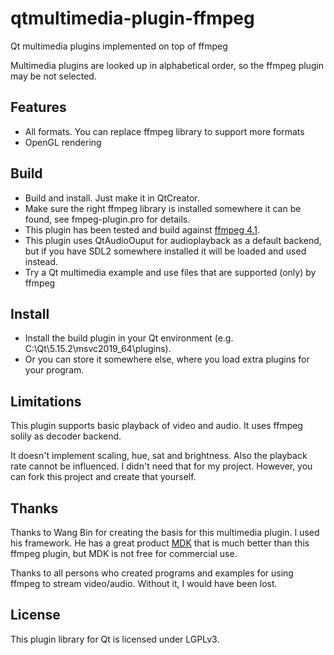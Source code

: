 # qtmultimedia-plugin-ffmpeg

Qt multimedia plugins implemented on top of ffmpeg

Multimedia plugins are looked up in alphabetical order, 
so the ffmpeg plugin may be not selected. 

## Features
- All formats. You can replace ffmpeg library to support more formats
- OpenGL rendering

## Build
- Build and install. Just make it in QtCreator.
- Make sure the right ffmpeg library is installed somewhere it can be found, see fmpeg-plugin.pro for details.
- This plugin has been tested and build against [ffmpeg 4.1](https://ffmpeg.org).
- This plugin uses QtAudioOuput for audioplayback as a default backend, but if you have SDL2 somewhere installed it will be loaded and used instead.
- Try a Qt multimedia example and use files that are supported (only) by ffmpeg

## Install
- Install the build plugin in your Qt environment (e.g. C:\Qt\5.15.2\msvc2019_64\plugins).
- Or you can store it somewhere else, where you load extra plugins for your program.

## Limitations
This plugin supports basic playback of video and audio. It uses ffmpeg solily as decoder backend. 

It doesn't implement scaling, hue, sat and brightness. Also the playback rate cannot be influenced.
I didn't need that for my project. However, you can fork this project and create that yourself. 

## Thanks
Thanks to Wang Bin for creating the basis for this multimedia plugin. I used his framework. 
He has a great product [MDK](https://github.com/wang-bin/qtmultimedia-plugins-mdk) that is much better 
than this ffmpeg plugin, but MDK is not free for commercial use. 

Thanks to all persons who created programs and examples for using ffmpeg to stream video/audio.
Without it, I would have been lost. 

## License
This plugin library for Qt is licensed under LGPLv3. 




